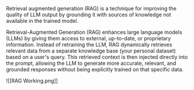 Retrieval augmented generation (RAG) is a technique for improving the quality of LLM output by grounding it with sources of knowledge not available in the trained model.

Retrieval-Augmented Generation (RAG) enhances large language models (LLMs) by giving them access to external, up-to-date, or proprietary information. Instead of retraining the LLM, RAG dynamically retrieves relevant data from a separate knowledge base (your personal dataset) based on a user's query. This retrieved context is then injected directly into the prompt, allowing the LLM to generate more accurate, relevant, and grounded responses without being explicitly trained on that specific data.

![[RAG Working.png]]



